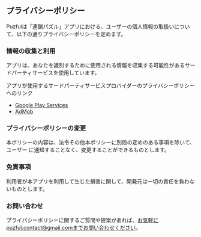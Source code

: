 ## プライバシーポリシー

Puzfulは「連鎖パズル」アプリにおける、ユーザーの個人情報の取扱いについて、以下の通りプライバシーポリシーを定めます。

### 情報の収集と利用

アプリは、あなたを識別するために使用される情報を収集する可能性があるサードパーティサービスを使用しています。

アプリが使用するサードパーティサービスプロバイダーのプライバシーポリシーへのリンク

*   [Google Play Services](https://www.google.com/policies/privacy/)
*   [AdMob](https://support.google.com/admob/answer/6128543?hl=en)

### プライバシーポリシーの変更

本ポリシーの内容は、法令その他本ポリシーに別段の定めのある事項を除いて、ユーザー
に通知することなく、変更することができるものとします。

### 免責事項

利用者が本アプリを利用して生じた損害に関して、開発元は一切の責任を負わないものとします。

### お問い合わせ

プライバシーポリシーに関するご質問や提案があれば、お気軽にpuzful.contact@gmail.comまでお問い合わせください。
